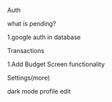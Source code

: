 Auth

what is pending?

1.google auth in database

Transactions

1.Add Budget Screen
functionality

Settings(more)

dark mode
profile edit
